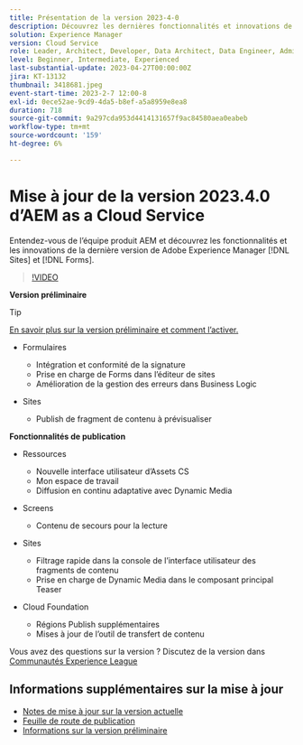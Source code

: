 ```yaml
---
title: Présentation de la version 2023-4-0
description: Découvrez les dernières fonctionnalités et innovations de la version 2023-2-0 pour Adobe Experience Manager [!DNL Forms] et [!DNL Sites].
solution: Experience Manager
version: Cloud Service
role: Leader, Architect, Developer, Data Architect, Data Engineer, Admin, User
level: Beginner, Intermediate, Experienced
last-substantial-update: 2023-04-27T00:00:00Z
jira: KT-13132
thumbnail: 3418681.jpeg
event-start-time: 2023-2-7 12:00-8
exl-id: 0ece52ae-9cd9-4da5-b8ef-a5a8959e8ea8
duration: 718
source-git-commit: 9a297cda953d4414131657f9ac84580aea0eabeb
workflow-type: tm+mt
source-wordcount: '159'
ht-degree: 6%

---
```


# Mise à jour de la version 2023.4.0 d’AEM as a Cloud Service

Entendez-vous de l’équipe produit AEM et découvrez les fonctionnalités et les innovations de la dernière version de Adobe Experience Manager [!DNL Sites] et [!DNL Forms].

>[!VIDEO](https://video.tv.adobe.com/v/3418681/?learn=on)

**Version préliminaire**

>[!TIP]
>
>[En savoir plus sur la version préliminaire et comment l’activer.](https://experienceleague.adobe.com/docs/experience-manager-cloud-service/content/release-notes/prerelease.html)

* Formulaires
   * Intégration et conformité de la signature
   * Prise en charge de Forms dans l’éditeur de sites
   * Amélioration de la gestion des erreurs dans Business Logic

* Sites
   * Publish de fragment de contenu à prévisualiser

**Fonctionnalités de publication**

* Ressources
   * Nouvelle interface utilisateur d’Assets CS
   * Mon espace de travail
   * Diffusion en continu adaptative avec Dynamic Media

* Screens
   * Contenu de secours pour la lecture

* Sites
   * Filtrage rapide dans la console de l’interface utilisateur des fragments de contenu
   * Prise en charge de Dynamic Media dans le composant principal Teaser

* Cloud Foundation
   * Régions Publish supplémentaires
   * Mises à jour de l’outil de transfert de contenu


Vous avez des questions sur la version ?  Discutez de la version dans [Communautés Experience League](https://adobe.ly/43FGHk0)


## Informations supplémentaires sur la mise à jour

* [Notes de mise à jour sur la version actuelle](https://experienceleague.adobe.com/docs/experience-manager-cloud-service/content/release-notes/home.html?lang=fr)
* [Feuille de route de publication](https://experienceleague.adobe.com/docs/experience-manager-release-information/aem-release-updates/update-releases-roadmap.html?lang=fr)
* [Informations sur la version préliminaire](https://experienceleague.adobe.com/docs/experience-manager-cloud-service/content/release-notes/prerelease.html)
